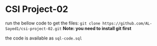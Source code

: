 # CSI Project-02

run the bellow code to get the files:
``` git clone https://github.com/AL-Sayed1/csi-project-02.git ```
**Note: you need to install git first**

the code is available as ```sql-code.sql```
